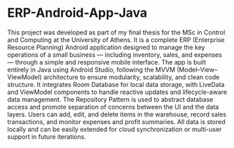 # ERP-Android-App-Java
This project was developed as part of my final thesis for the MSc in Control and Computing at the University of Athens. It is a complete ERP (Enterprise Resource Planning) Android application designed to manage the key operations of a small business — including inventory, sales, and expenses — through a simple and responsive mobile interface.
The app is built entirely in Java using Android Studio, following the MVVM (Model–View–ViewModel) architecture to ensure modularity, scalability, and clean code structure. It integrates Room Database for local data storage, with LiveData and ViewModel components to handle reactive updates and lifecycle-aware data management. The Repository Pattern is used to abstract database access and promote separation of concerns between the UI and the data layers.
Users can add, edit, and delete items in the warehouse, record sales transactions, and monitor expenses and profit summaries. All data is stored locally and can be easily extended for cloud synchronization or multi-user support in future iterations.
